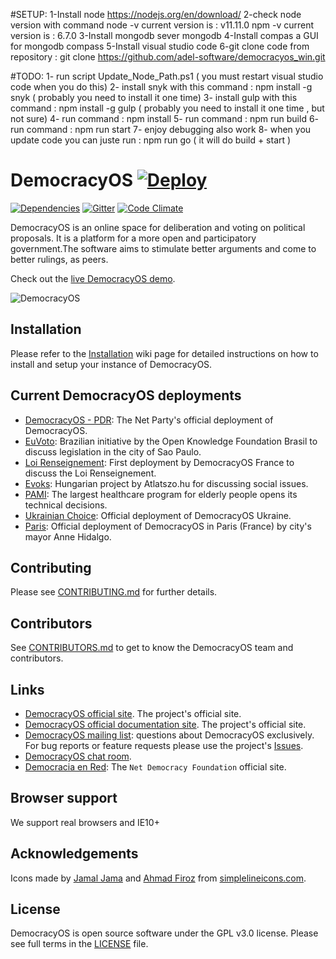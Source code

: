 #SETUP:
1-Install node https://nodejs.org/en/download/
2-check node version with command node -v current version is : v11.11.0 npm -v current version is : 6.7.0
3-Install mongodb sever mongodb
4-Install compas a GUI for mongodb compass
5-Install visual studio code
6-git clone code from repository : git clone https://github.com/adel-software/democracyos_win.git

#TODO:
1- run script Update_Node_Path.ps1 ( you must restart visual studio code when you do this)
2- install snyk with this command : npm install -g snyk ( probably you need to install it one time)
3- install gulp with this command : npm install -g gulp ( probably you need to install it one time , but not sure)
4- run command : npm install
5- run command : npm run build
6- run command : npm run start
7- enjoy debugging also work
8- when you update code you can juste run : npm run go ( it will do build + start )



# DemocracyOS [![Deploy](https://www.herokucdn.com/deploy/button.png)](http://bit.ly/1iHAcWz)
[![Dependencies](https://david-dm.org/DemocracyOS/democracyos.svg)](https://david-dm.org/DemocracyOS/democracyos.svg)
[![Gitter](https://badges.gitter.im/Join%20Chat.svg)](https://gitter.im/DemocracyOS/democracyos)
[![Code Climate](https://codeclimate.com/github/DemocracyOS/democracyos/badges/gpa.svg)](https://codeclimate.com/github/DemocracyOS/democracyos)

DemocracyOS is an online space for deliberation and voting on political proposals. It is a platform for a more open and participatory government.The software aims to stimulate better arguments and come to better rulings, as peers.

Check out the [live DemocracyOS demo](https://app.democracyos.org/).

![DemocracyOS](https://cldup.com/5UCVpUnOhO.png)

## Installation
Please refer to the [Installation](http://docs.democracyos.org/install.html) wiki page for detailed instructions on how to install and setup your instance of DemocracyOS.

## Current DemocracyOS deployments

* [DemocracyOS - PDR](http://dos.partidodelared.org): The Net Party's official deployment of DemocracyOS.
* [EuVoto](http://euvoto.org/): Brazilian initiative by the Open Knowledge Foundation Brasil to discuss legislation in the city of Sao Paulo.
* [Loi Renseignement](http://pjlr.democracyos.eu/): First deployment by DemocracyOS France to discuss the Loi Renseignement.
* [Evoks](http://evoks.hu/): Hungarian project by Atlatszo.hu for discussing social issues.
* [PAMI](http://debatics.pami.org.ar/): The largest healthcare program for elderly people opens its technical decisions.
* [Ukrainian Choice](http://ukrainianchoice.herokuapp.com/law/557ba8ca29e8180300c88c48): Official deployment of DemocracyOS Ukraine.
* [Paris](https://crm.paris.fr/2016/): Official deployment of DemocracyOS in Paris (France) by city's mayor Anne Hidalgo.

## Contributing

Please see [CONTRIBUTING.md](https://github.com/DemocracyOS/app/blob/master/CONTRIBUTING.md) for further details.

## Contributors

See [CONTRIBUTORS.md](https://github.com/DemocracyOS/app/blob/master/CONTRIBUTORS.md) to get to know the DemocracyOS team and contributors.

## Links

* [DemocracyOS official site](http://democracyos.org). The project's official site.
* [DemocracyOS official documentation site](http://docs.democracyos.org). The project's official site.
* [DemocracyOS mailing list](https://groups.google.com/forum/#!forum/democracyos-app): questions about DemocracyOS exclusively. For bug reports or feature requests please use the project's [Issues](https://github.com/DemocracyOS/app/issues).
* [DemocracyOS chat room](https://gitter.im/democracyos/app/).
* [Democracia en Red](http://democraciaenred.org): The `Net Democracy Foundation` official site.

## Browser support

We support real browsers and IE10+

## Acknowledgements
Icons made by [Jamal Jama](https://twitter.com/byjml) and [Ahmad Firoz](https://twitter.com/firoz_usf) from [simplelineicons.com](http://simplelineicons.com/).

## License

DemocracyOS is open source software under the GPL v3.0 license. Please see full terms in the [LICENSE](LICENSE) file.
